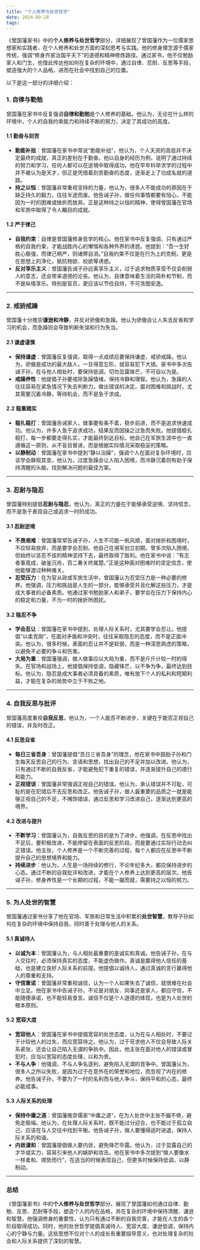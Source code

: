 ```yaml
---
title: "个人修养与处世哲学"
date: 2024-09-28
tags:
---
```


《曾国藩家书》中的**个人修养与处世哲学**部分，详细展现了曾国藩作为一位儒家思想家和实践者，在个人修养和处世方面的深刻思考与实践。他的修身理念源于儒家传统，强调“修身齐家治国平天下”的道德和精神修炼路径。通过家书，他不仅勉励家人和门生，也借此传达他如何在复杂的环境中，通过自律、忍耐、反思等手段，塑造强大的个人品格，进而在社会中找到自己的位置。

以下是这一部分的详细介绍：

### 1. **自律与勤勉**

曾国藩在家书中反复强调**自律和勤勉**是个人修养的基础。他认为，无论在什么样的环境中，个人的自我约束能力和持续不断的努力，决定了其成功的高度。

#### 1.1 **勤奋与刻苦**

- **勤能补拙**：曾国藩在家书中常说“勤能补拙”，他认为，个人天资的高低并不决定最终的成就，真正的差别在于勤奋。他以自身的经历为例，说明了通过持续的努力和学习，任何人都可以在逆境中取得成功。他在早年科举求学的过程中并不被认为是天才，但正是凭借着刻苦勤奋的态度，逐渐走上了功成名就的道路。
- **持之以恒**：曾国藩非常重视坚持的力量。他认为，很多人不能成功的原因在于缺乏持久的毅力，往往半途而废。他告诫子孙，做任何事情都要有恒心，不能因为一时的困难或挫折而放弃。正是这种持之以恒的精神，使得曾国藩在官场和军旅中取得了令人瞩目的成就。

#### 1.2 **严于律己**

- **自我约束**：自律是曾国藩修身哲学的核心。他在家书中反复强调，只有通过严格的自我约束，才能战胜内心的懒惰和各种外界的诱惑。他提到：“吾一生好胜心极强，而律己稍严，则诸弊自消。”自我约束不仅是在行为上的克制，更是在思想上的净化，抵抗物欲、权欲等诱惑。
- **反对享乐主义**：曾国藩告诫子孙远离享乐主义，过于追求物质享受不仅会削弱人的意志，还会带来道德的沦丧。他认为，自律意味着生活的简朴和节制，而不是纵情享乐。特别是官员，更应该以节俭自持，不可贪图安逸。

------

### 2. **戒骄戒躁**

曾国藩十分推崇**谦逊和冷静**，并反对骄傲和急躁。他认为骄傲会让人失去反省和学习的机会，而急躁则会导致判断失误和行为失当。

#### 2.1 **谦虚谨慎**

- **保持谦虚**：曾国藩反复强调，取得一点成绩后要保持谦虚，戒骄戒躁。他认为，骄傲是成功的最大敌人，一旦得意忘形，就容易犯下大错。家书中多次告诫子孙，在与他人相处时，要保持低调，切勿显露锋芒，不可自以为是。
- **戒躁养性**：他提倡子孙要戒除急躁情绪，保持冷静和理智。他认为，急躁的人往往容易在紧急情况下失去判断力，做出错误的决定。面对困难和挑战时，尤其需要沉着冷静，等待机会，而不是急于求成。

#### 2.2 **稳重踏实**

- **稳扎稳打**：曾国藩告诫家人，做事要有条不紊，稳步前进，而不是追求快速成功。他认为，许多人急于追求成功，结果反而因操之过急而失败。他提倡稳扎稳打，每一步都要走得扎实，才能最终到达目标。他自己在军旅生涯中也一直遵循这一原则，从不盲目冒进，而是根据实际情况采取稳妥的策略。
- **以静制动**：曾国藩在家书中提到“静以治躁”，强调个人在面对复杂环境时，应该学会静观其变。他认为，过度急躁会让人陷入困境，而冷静沉着则有助于保持清醒的头脑，找到解决问题的最佳方案。

------

### 3. **忍耐与隐忍**

曾国藩特别提倡**忍耐与隐忍**，他认为，真正的力量在于能够承受逆境、坚持信念，而不是急于表现自己或追求一时的成功。

#### 3.1 **忍耐逆境**

- **不畏艰难**：曾国藩常常告诫子孙，人生不可能一帆风顺，面对挫折和困境时，不应轻易放弃，而是要学会忍耐。他自己在湘军创立初期，曾多次陷入困境，但始终以坚忍不拔的精神坚持下去，最终取得了胜利。他在家书中说：“有志者事竟成，破釜沉舟，百二秦关终属楚。”正是这种面对困难时的坚定信念，使他能够渡过种种难关。
- **忍受压力**：在为官从政或军旅生活中，曾国藩认为忍受压力是一种必要的修养。他强调，压力和挑战是人生的一部分，能够承受并且化解这些压力，才是成大事者的必备素质。他通过家书勉励家人和弟子，要学会在压力下保持内心的稳定和力量，不为一时的挫折所困扰。

#### 3.2 **隐忍不争**

- **学会忍让**：曾国藩在家书中提到，处理人际关系时，尤其要学会忍让。他提倡“以柔克刚”，在面对矛盾和冲突时，往往采取隐忍的态度，而不是正面冲突。他认为，很多时候，表面的忍让并不是软弱，而是一种深思熟虑的策略，以避免不必要的争斗和伤害。
- **大局为重**：曾国藩强调，做人做事应以大局为重，而不是斤斤计较一时的得失。在官场和战场上，他提倡保持低调，隐藏锋芒，以不争为争，最终达到目标。他认为，隐忍是成大事者必须具备的素质，唯有放下个人的私利和短期利益，才能在复杂的局势中立于不败之地。

------

### 4. **自我反思与批评**

曾国藩高度重视**自我反思**，他认为，一个人能否不断进步，关键在于能否正视自己的错误，并及时改正。

#### 4.1 **反思自省**

- **每日三省吾身**：曾国藩提倡“吾日三省吾身”的理念，他在家书中鼓励子孙和门生每天反思自己的行为、言语和思想，找出自己的不足并加以改进。他认为，只有通过不断的自我反省，才能避免犯下重复的错误，并逐渐提升自己的德行和能力。
- **正视错误**：曾国藩非常强调正视自己的错误。他认为，承认错误并不可耻，可耻的是在犯错后不去反思和改正。他告诫子孙，做人最重要的品质之一就是能够正视自己的不足，不掩饰错误，通过反思和学习改进自己，逐渐达到更高的境界。

#### 4.2 **改进与提升**

- **不断学习**：曾国藩认为，自我反思的目的是为了进步。他强调，在反思中找出不足后，要积极改进，不能停留在表面的反思阶段，而是要通过实际行动去纠正错误。他主张，个人修养是一个不断完善的过程，每个人都应在反思中不断提升自己的思想境界和能力。
- **持续进步**：他认为，人生是一场持续的修行，不论年纪多大，都应保持进步的心态。通过不断的自我批评和改进，才能在个人修养上达到更高的层次。他告诫子孙，修身养性是一个长期的过程，不能一蹴而就，需要持之以恒的努力。

------

### 5. **为人处世的智慧**

曾国藩通过家书分享了他在官场、军旅和日常生活中积累的**处世智慧**，教导子孙如何在复杂的环境中保持自我，同时善于处理与他人的关系。

#### 5.1 **真诚待人**

- **以诚为本**：曾国藩认为，与人相处最重要的是诚实和真诚。他告诫子孙，在与人交往时，必须保持真实的态度，不能虚伪做作。真诚是赢得他人信任的基础，也是建立良好人际关系的前提。他提倡以诚待人，通过真诚的言行赢得他人的尊重和支持。
- **守信重诺**：曾国藩非常重视诚信，认为一个人如果失去了诚信，就很难在社会中立足。他在家书中告诫子孙，不论是对朋友、同事还是家人，都应守信，不能随便承诺，也不能轻易食言。诚信不仅是个人道德的体现，也是为人处世的根本原则。

#### 5.2 **宽容大度**

- **宽容他人**：曾国藩在家书中提倡宽容的处世态度，认为在与人相处时，不要过于计较他人的过失，而应宽容待之。他认为，过于苛求他人不仅会导致人际关系紧张，还会让自己陷入无谓的争执中。因此，他主张在面对他人的错误或冒犯时，应当以宽容的态度处理，以和为贵。
- **不与人争**：他强调，不与人争名逐利，避免陷入无谓的竞争中。曾国藩认为，很多人之所以失败，是因为过于在意外在的荣誉和地位，而忽视了内在的修养。他告诫子孙，不要为了一时的名利而与他人争斗，保持平和的心态，最终必能成事。

#### 5.3 **人际关系的处理**

- **保持中庸之道**：曾国藩推崇儒家“中庸之道”，在为人处世中主张不偏不倚，避免走极端。他认为，在处理人际关系时，既不能过分迎合，也不能过于孤立自己，应该在与人交往中找到平衡。他告诫子孙，做人要懂得适时进退，保持人际关系的和谐。
- **内敛谦和**：曾国藩提倡做人要内敛，避免锋芒毕露。他认为，过于显露自己的才华或实力，容易引来他人的嫉妒和攻击。他在家书中多次提到“做人要像水一样柔和、顺势而行”，在适当的时候表现自己，但更多时候保持低调，以静制动。

------

### 总结

《曾国藩家书》中的**个人修养与处世哲学**部分，展现了曾国藩如何通过自律、勤勉、反思、忍耐等手段，塑造个人的内在品格，并在复杂的环境中保持清醒、谦逊和智慧。他强调修身的重要性，认为只有通过不断的自我完善，才能在人生的各个阶段取得成功。同时，他的处世哲学提倡真诚待人、宽容大度、谦逊低调，保持内心的宁静与力量。这些思想不仅对个人的成长有重要指导意义，也对处理复杂的社会和人际关系提供了深刻的智慧。